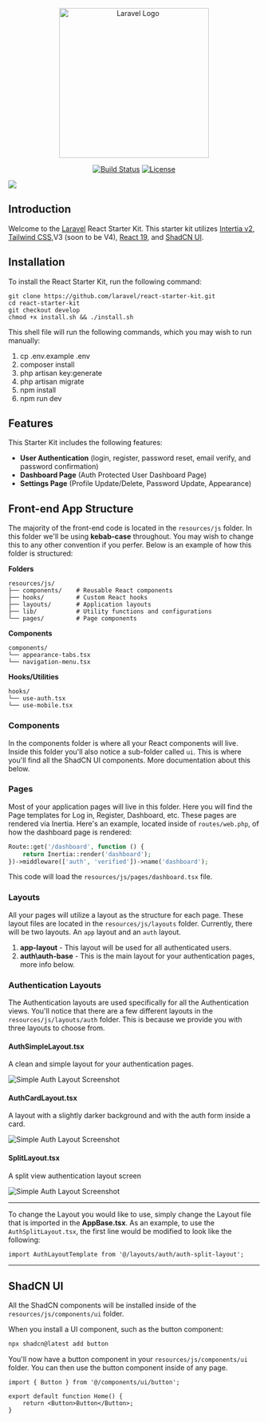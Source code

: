 <p align="center"><a href="https://laravel.com" target="_blank"><img src="https://cdn.devdojo.com/assets/svg/laravel-react-logo.svg" width="300" alt="Laravel Logo"></a></p>

<p align="center">
<a href="https://github.com/laravel/react-starter-kit/actions"><img src="https://github.com/laravel/react-starter-kit/workflows/tests/badge.svg" alt="Build Status"></a>
<a href="https://packagist.org/packages/laravel/framework"><img src="https://img.shields.io/packagist/l/laravel/framework" alt="License"></a>
</p>

<img src="https://cdn.devdojo.com/images/december2024/screenshot.png" />

## Introduction

Welcome to the <a href="https://laravel.com" target="_blank">Laravel</a> React</a> Starter Kit. This starter kit utilizes <a href="https://inertiajs.com/" target="_blank">Intertia v2</a>, <a href="https://tailwindcss.com/" target="_blank">Tailwind CSS</a>,V3 (soon to be V4), <a href="https://reactjs.dev" target="_blank">React 19</a>, and <a href="https://ui.shadcn.com/" target="_blank">ShadCN UI</a>.

## Installation

To install the React Starter Kit, run the following command:

```
git clone https://github.com/laravel/react-starter-kit.git
cd react-starter-kit
git checkout develop
chmod +x install.sh && ./install.sh
```

This shell file will run the following commands, which you may wish to run manually:

1. cp .env.example .env
2. composer install
3. php artisan key:generate
4. php artisan migrate
5. npm install
6. npm run dev

## Features

This Starter Kit includes the following features:

- **User Authentication** (login, register, password reset, email verify, and password confirmation)
- **Dashboard Page** (Auth Protected User Dashboard Page)
- **Settings Page** (Profile Update/Delete, Password Update, Appearance)

## Front-end App Structure

The majority of the front-end code is located in the `resources/js` folder. In this folder we'll be using **kebab-case** throughout. You may wish to change this to any other convention if you perfer. Below is an example of how this folder is structured:

**Folders**

```
resources/js/
├── components/    # Reusable React components
├── hooks/         # Custom React hooks
├── layouts/       # Application layouts
├── lib/           # Utility functions and configurations
└── pages/         # Page components
```

**Components**

```
components/
└── appearance-tabs.tsx
└── navigation-menu.tsx
```

**Hooks/Utilities**

```
hooks/
└── use-auth.tsx
└── use-mobile.tsx
```

### Components

In the components folder is where all your React components will live. Inside this folder you'll also notice a sub-folder called `ui`. This is where you'll find all the ShadCN UI components. More documentation about this below.

### Pages

Most of your application pages will live in this folder. Here you will find the Page templates for Log in, Register, Dashboard, etc. These pages are rendered via Inertia. Here's an example, located inside of `routes/web.php`, of how the dashboard page is rendered:

```php
Route::get('/dashboard', function () {
    return Inertia::render('dashboard');
})->middleware(['auth', 'verified'])->name('dashboard');
```

This code will load the `resources/js/pages/dashboard.tsx` file.

### Layouts

All your pages will utilize a layout as the structure for each page. These layout files are located in the `resources/js/layouts` folder. Currently, there will be two layouts. An `app` layout and an `auth` layout.

1. **app-layout** - This layout will be used for all authenticated users.
2. **auth\auth-base** - This is the main layout for your authentication pages, more info below.

### Authentication Layouts

The Authentication layouts are used specifically for all the Authentication views. You'll notice that there are a few different layouts in the `resources/js/layouts/auth` folder. This is because we provide you with three layouts to choose from.

#### AuthSimpleLayout.tsx

A clean and simple layout for your authentication pages.

![Simple Auth Layout Screenshot](https://cdn.devdojo.com/images/december2024/simple-layout.png)

#### AuthCardLayout.tsx

A layout with a slightly darker background and with the auth form inside a card.

![Simple Auth Layout Screenshot](https://cdn.devdojo.com/images/december2024/card-layout.png)

#### SplitLayout.tsx

A split view authentication layout screen

![Simple Auth Layout Screenshot](https://cdn.devdojo.com/images/december2024/split-layout.png)

---

To change the Layout you would like to use, simply change the Layout file that is imported in the **AppBase.tsx**. As an example, to use the `AuthSplitLayout.tsx`, the first line would be modified to look like the following:

```tsx
import AuthLayoutTemplate from '@/layouts/auth/auth-split-layout';
```

---

## ShadCN UI

All the ShadCN components will be installed inside of the `resources/js/components/ui` folder.

When you install a UI component, such as the button component:

```bash
npx shadcn@latest add button
```

You'll now have a button component in your `resources/js/components/ui` folder. You can then use the button component inside of any page.

```tsx
import { Button } from '@/components/ui/button';

export default function Home() {
    return <Button>Button</Button>;
}
```
